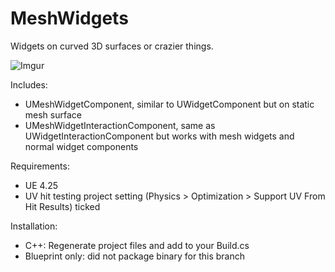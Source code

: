 # MeshWidgets

Widgets on curved 3D surfaces or crazier things.

![Imgur](http://i.imgur.com/gx1zckw.gif)

Includes:

 * UMeshWidgetComponent, similar to UWidgetComponent but on static mesh surface
 * UMeshWidgetInteractionComponent, same as UWidgetInteractionComponent but works with mesh widgets and normal widget components

Requirements:

 * UE 4.25
 * UV hit testing project setting (Physics > Optimization > Support UV From Hit Results) ticked

Installation:

 * C++: Regenerate project files and add to your Build.cs
 * Blueprint only: did not package binary for this branch

